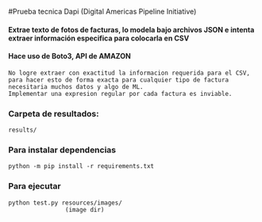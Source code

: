 #Prueba tecnica Dapi (Digital Americas Pipeline Initiative)

#### Extrae texto de fotos de facturas, lo modela bajo archivos JSON e intenta extraer información especifica para colocarla en CSV
#### Hace uso de Boto3, API de AMAZON

    No logre extraer con exactitud la informacion requerida para el CSV, para hacer esto de forma exacta para cualquier tipo de factura necesitaria muchos datos y algo de ML.
    Implementar una expresion regular por cada factura es inviable.

### Carpeta de resultados: 
    results/
### Para instalar dependencias
    python -m pip install -r requirements.txt
### Para ejecutar
    python test.py resources/images/
                    (image dir)



